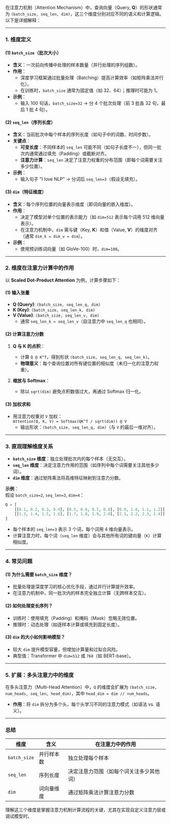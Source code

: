 在注意力机制（Attention Mechanism）中，查询向量（Query, **Q**）的形状通常为 `(batch_size, seq_len, dim)`，这三个维度分别对应不同的语义和计算逻辑。以下是详细解释：

---

### **1. 维度定义**
#### **(1) `batch_size`（批次大小）**
- **含义**：一次前向传播中处理的样本数量（并行处理的序列组数）。
- **作用**：
  - 深度学习框架通过批量处理（Batching）提高计算效率（如矩阵乘法并行化）。
  - 在训练时，`batch_size` 通常为固定值（如 32、64）；推理时可能为 1。
- **示例**：
  - 输入 100 句话，`batch_size=32` → 分 4 个批次处理（前 3 批各 32 句，最后 1 批 4 句）。

#### **(2) `seq_len`（序列长度）**
- **含义**：当前批次中每个样本的序列长度（如句子中的词数、时间步数）。
- **关键点**：
  - **可变长度**：不同样本的 `seq_len` 可能不同（如句子长度不一），但同一批次内通常通过填充（Padding）或截断对齐。
  - **注意力计算**：`seq_len` 决定了注意力权重的分布范围（即每个词需要关注多少位置）。
- **示例**：
  - 输入句子 "I love NLP" → 分词后 `seq_len=3`（假设无填充）。

#### **(3) `dim`（特征维度）**
- **含义**：每个序列位置的向量表示维度（即词向量的嵌入维度）。
- **作用**：
  - 决定了模型对单个位置的表示能力（如 `dim=512` 表示每个词用 512 维向量表示）。
  - 在注意力机制中，`dim` 需与键（Key, **K**）和值（Value, **V**）的维度对齐（通常 `dim_k = dim_v = dim`）。
- **示例**：
  - 使用预训练词向量（如 GloVe-100）时，`dim=100`。

---

### **2. 维度在注意力计算中的作用**
以 **Scaled Dot-Product Attention** 为例，计算步骤如下：

#### **(1) 输入张量**
- **Q (Query)**: `(batch_size, seq_len_q, dim)`  
- **K (Key)**: `(batch_size, seq_len_k, dim)`  
- **V (Value)**: `(batch_size, seq_len_v, dim)`  
  - 通常 `seq_len_k = seq_len_v`（自注意力中 `seq_len_q` 也相同）。

#### **(2) 计算注意力分数**
1. **Q 与 K 的点积**：  
   - 计算 `Q @ K^T`，得到形状 `(batch_size, seq_len_q, seq_len_k)`。  
   - **物理意义**：每个查询位置对所有键位置的相似度（未归一化的注意力权重）。

2. **缩放与 Softmax**：  
   - 除以 `sqrt(dim)` 避免点积数值过大，再通过 Softmax 归一化。

#### **(3) 加权求和**
- 用注意力权重对 `V` 加权：  
  `Attention(Q, K, V) = Softmax(QK^T / sqrt(dim)) @ V`  
  - 输出形状：`(batch_size, seq_len_q, dim)`（与 `V` 的最后一维对齐）。

---

### **3. 直观理解维度关系**
- **`batch_size` 维度**：独立处理批次内的每个样本（无交互）。  
- **`seq_len` 维度**：决定注意力作用的范围（如序列中每个词需要关注其他多少词）。  
- **`dim` 维度**：通过矩阵乘法将高维特征映射到注意力分数。

**示例**：  
假设 `batch_size=2`, `seq_len=3`, `dim=4`：  
```python
Q = [
    [[0.1, 0.2, 0.3, 0.4], [0.5, 0.6, 0.7, 0.8], [0.9, 1.0, 1.1, 1.2]],  # 样本1的序列
    [[1.3, 1.4, 1.5, 1.6], [1.7, 1.8, 1.9, 2.0], [2.1, 2.2, 2.3, 2.4]]   # 样本2的序列
]
```
- 每个样本的 `seq_len=3` 表示 3 个词，每个词用 4 维向量表示。  
- 计算注意力时，每个词（`seq_len` 维度）会与其他所有词的键向量（`K`）计算相似度。

---

### **4. 常见问题**
#### **(1) 为什么需要 `batch_size` 维度？**
- 批量处理是深度学习的核心优化手段，通过并行计算提升效率。  
- 在注意力机制中，同一批次内的样本完全独立计算（无跨样本交互）。

#### **(2) 如何处理变长序列？**
- 训练时：使用填充（Padding）和掩码（Mask）忽略无效位置。  
- 推理时：动态处理（如逐样本计算或填充到固定长度）。

#### **(3) `dim` 的大小如何影响模型？**
- 较大 `dim` 提升模型容量，但增加计算量和过拟合风险。  
- 典型值：Transformer 中 `dim=512` 或 `768`（如 BERT-base）。

---

### **5. 扩展：多头注意力中的维度**
在多头注意力（Multi-Head Attention）中，`Q` 的维度会扩展为 `(batch_size, num_heads, seq_len, head_dim)`，其中 `head_dim = dim // num_heads`。  
- **作用**：将 `dim` 拆分为多个头，每个头学习不同的注意力模式（如语法 vs. 语义）。

---

### **总结**
| 维度          | 含义                  | 在注意力中的作用                          |
|---------------|-----------------------|------------------------------------------|
| `batch_size`  | 并行样本数            | 独立处理每个样本                         |
| `seq_len`     | 序列长度              | 决定注意力范围（如每个词关注多少其他词）  |
| `dim`         | 词向量维度            | 通过矩阵乘法计算注意力分数               |

理解这三个维度是掌握注意力机制计算流程的关键，尤其在实现自定义注意力层或调试模型时。
